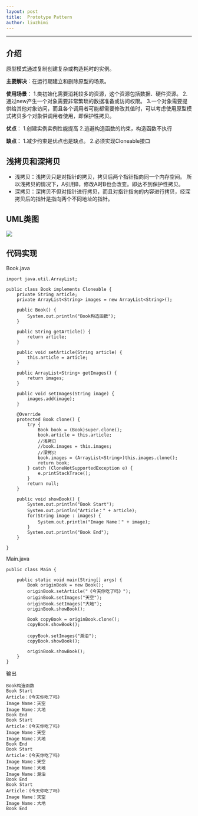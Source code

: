 ```yaml
---
layout: post
title:  Prototype Pattern
author: liuzhimi
---
```

-----
## 介绍
原型模式通过复制创建复杂或构造耗时的实例。

**主要解决**：在运行期建立和删除原型的场景。

**使用场景**：
1.类初始化需要消耗较多的资源，这个资源包括数据、硬件资源。
2.通过new产生一个对象需要非常繁琐的数据准备或访问权限。
3.一个对象需要提供给其他对象访问，而且各个调用者可能都需要修改其值时，可以考虑使用原型模式拷贝多个对象供调用者使用，即保护性拷贝。

**优点**：
1.创建实例实例性能提高
2.逃避构造函数的约束，构造函数不执行

**缺点**：
1.减少约束是优点也是缺点。
2.必须实现Cloneable接口

## 浅拷贝和深拷贝
- 浅拷贝：浅拷贝只是对指针的拷贝，拷贝后两个指针指向同一个内存空间。
所以浅拷贝的情况下，A引用B，修改A时B也会改变。即达不到保护性拷贝。
- 深拷贝：深拷贝不但对指针进行拷贝，而且对指针指向的内容进行拷贝，经深拷贝后的指针是指向两个不同地址的指针。

## UML类图
![](https://github.com/liuzhimi/liuzhimi.github.io/tree/master/images/Clone.jpg?raw=true)


## 代码实现
Book.java
```
import java.util.ArrayList;

public class Book implements Cloneable {
	private String article;
	private ArrayList<String> images = new ArrayList<String>();
	
	public Book() {
		System.out.println("Book构造函数");
	}

	public String getArticle() {
		return article;
	}

	public void setArticle(String article) {
		this.article = article;
	}

	public ArrayList<String> getImages() {
		return images;
	}

	public void setImages(String image) {
		images.add(image);
	}
	
	@Override
	protected Book clone() {
		try {
			Book book = (Book)super.clone();
			book.article = this.article;
			//浅拷贝
			//book.images = this.images;
			//深拷贝
			book.images = (ArrayList<String>)this.images.clone();
			return book;
		} catch (CloneNotSupportedException e) {
			e.printStackTrace();
		}
		return null;
	}
	
	public void showBook() {
		System.out.println("Book Start");
		System.out.println("Article：" + article);
		for(String image : images) {
			System.out.println("Image Name：" + image);
		}
		System.out.println("Book End");
	}
	
}
```
Main.java
```
public class Main {

	public static void main(String[] args) {
		Book originBook = new Book();
		originBook.setArticle("《今天你吃了吗》");
		originBook.setImages("天空");
		originBook.setImages("大地");
		originBook.showBook();
		
		Book copyBook = originBook.clone();
		copyBook.showBook();
		
		copyBook.setImages("湖泊");
		copyBook.showBook();
		
		originBook.showBook();
	}
}

```
输出
```
Book构造函数
Book Start
Article：《今天你吃了吗》
Image Name：天空
Image Name：大地
Book End
Book Start
Article：《今天你吃了吗》
Image Name：天空
Image Name：大地
Book End
Book Start
Article：《今天你吃了吗》
Image Name：天空
Image Name：大地
Image Name：湖泊
Book End
Book Start
Article：《今天你吃了吗》
Image Name：天空
Image Name：大地
Book End
```



